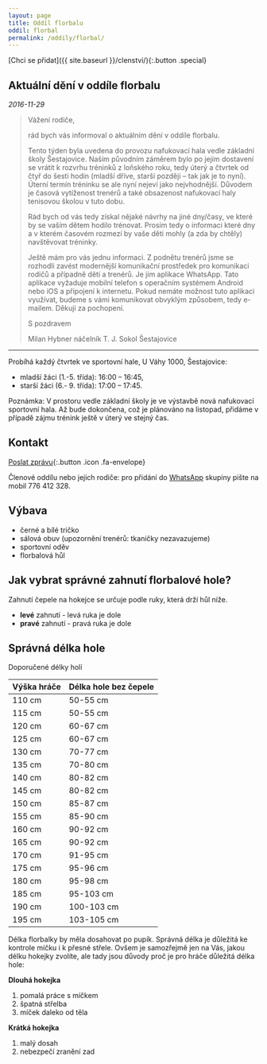 ```yaml
---
layout: page
title: Oddíl florbalu
oddil: florbal
permalink: /oddily/florbal/
---
```


[Chci se přidat]({{ site.baseurl }}/clenstvi/){:.button .special}

## Aktuální dění v oddíle florbalu

_2016-11-29_

> Vážení rodiče,
> 
> rád bych vás informoval o aktuálním dění v oddíle florbalu.
> 
> Tento týden byla uvedena do provozu nafukovací hala vedle základní školy Šestajovice. Naším původním záměrem bylo po jejím dostavení se vrátit k rozvrhu tréninků z loňského roku, tedy úterý a čtvrtek od čtyř do šesti hodin (mladší dříve, starší později – tak jak je to nyní). Úterní termín tréninku se ale nyní nejeví jako nejvhodnější. Důvodem je časová vytíženost trenérů a také obsazenost nafukovací haly tenisovou školou v tuto dobu.
> 
> Rád bych od vás tedy získal nějaké návrhy na jiné dny/časy, ve které by se vaším dětem hodilo trénovat. Prosím tedy o informaci které dny a v kterém časovém rozmezí by vaše děti mohly (a zda by chtěly) navštěvovat tréninky.
> 
> Ještě mám pro vás jednu informaci. Z podnětu trenérů jsme se rozhodli zavést modernější komunikační prostředek pro komunikaci rodičů a případně dětí a trenérů. Je jím aplikace WhatsApp. Tato aplikace vyžaduje mobilní telefon s operačním systémem Android nebo iOS a připojení k internetu. Pokud nemáte možnost tuto aplikaci využívat, budeme s vámi komunikovat obvyklým způsobem, tedy e-mailem. Děkuji za pochopení.
> 
> S pozdravem
> 
> Milan Hybner
> náčelník
> T. J. Sokol Šestajovice

---


Probíhá každý čtvrtek ve sportovní hale, U Váhy 1000, Šestajovice:

* mladší žáci (1.-5. třída): 16:00 – 16:45,
* starší žáci (6.- 9. třída): 17:00 – 17:45.

Poznámka: V prostoru vedle základní školy je ve výstavbě nová nafukovací sportovní hala. Až bude dokončena, což je plánováno na listopad, přidáme v případě zájmu trénink ještě v úterý ve stejný čas.

## Kontakt

[Poslat zprávu](#f){:.button .icon .fa-envelope}

Členové oddílu nebo jejich rodiče: pro přidání do [WhatsApp](https://play.google.com/store/apps/details?id=com.whatsapp&hl=cs) skupiny pište na mobil 776 412 328.

## Výbava

* černé a bílé tričko
* sálová obuv (upozornění trenérů: tkaničky nezavazujeme)
* sportovní oděv
* florbalová hůl

## Jak vybrat správné zahnutí florbalové hole?

Zahnutí čepele na hokejce se určuje podle ruky, která drží hůl níže.

- **levé** zahnutí - levá ruka je dole
- **pravé** zahnutí - pravá ruka je dole

## Správná délka hole

Doporučené délky holí

| Výška hráče | Délka hole bez čepele |
|-------------|-----------------------|
| 110 cm      | 50-55 cm              |
| 115 cm      | 50-55 cm              |
| 120 cm      | 60-67 cm              |
| 125 cm      | 60-67 cm              |
| 130 cm      | 70-77 cm              |
| 135 cm      | 70-80 cm              |
| 140 cm      | 80-82 cm              |
| 145 cm      | 80-82 cm              |
| 150 cm      | 85-87 cm              |
| 155 cm      | 85-90 cm              |
| 160 cm      | 90-92 cm              |
| 165 cm      | 90-92 cm              |
| 170 cm      | 91-95 cm              |
| 175 cm      | 95-96 cm              |
| 180 cm      | 95-98 cm              |
| 185 cm      | 95-103 cm             |
| 190 cm      | 100-103 cm            |
| 195 cm      | 103-105 cm            |

Délka florbalky by měla dosahovat po pupík. Správná délka je důležitá ke kontrole míčku i k přesné střele. Ovšem je samozřejmě jen na Vás, jakou délku hokejky zvolíte, ale tady jsou důvody proč je pro hráče důležitá délka hole:

**Dlouhá hokejka**

1. pomalá práce s míčkem
2. špatná střelba
3. míček daleko od těla

**Krátká hokejka**

1. malý dosah
2. nebezpečí zranění zad
